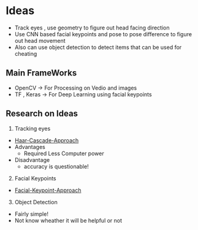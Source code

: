 # Ideas
- Track eyes , use geometry to figure out head facing direction
- Use CNN based facial keypoints and pose to pose difference to figure out head movement
- Also can use object detection to detect items that can be used for cheating

## Main FrameWorks
- OpenCV -> For Processing on Vedio and images
- TF , Keras -> For Deep Learning using facial keypoints

## Research on Ideas
1. Tracking eyes 
  - [Haar-Cascade-Approach](https://www.youtube.com/watch?v=RvfF9CDzn1s&ab_channel=ProgrammingKnowledge)
  - Advantages
    - Required Less Computer power
  - Disadvantage
    - accuracy is questionable!
2. Facial Keypoints
  - [Facial-Keypoint-Approach](https://www.youtube.com/watch?v=vC3bTziLRTA&ab_channel=NeuralDimension)
3. Object Detection
  - Fairly simple!
  - Not know wheather it will be helpful or not
